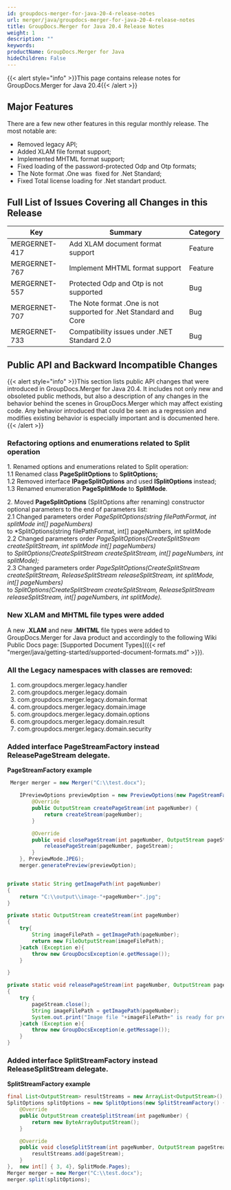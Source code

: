 ```yaml
---
id: groupdocs-merger-for-java-20-4-release-notes
url: merger/java/groupdocs-merger-for-java-20-4-release-notes
title: GroupDocs.Merger for Java 20.4 Release Notes
weight: 1
description: ""
keywords: 
productName: GroupDocs.Merger for Java
hideChildren: False
---
```

{{< alert style="info" >}}This page contains release notes for GroupDocs.Merger for Java 20.4{{< /alert >}}

## Major Features

There are a few new other features in this regular monthly release. The most notable are:

*   Removed legacy API;
*   Added XLAM file format support;
*   Implemented MHTML format support;
*   Fixed loading of the password-protected Odp and Otp formats;
*   The Note format .One was  fixed for .Net Standard;
*   Fixed Total license loading for .Net standart product.

## Full List of Issues Covering all Changes in this Release

| Key | Summary | Category |
| --- | --- | --- |
| MERGERNET-417 | Add XLAM document format support | Feature |
| MERGERNET-767 | Implement MHTML format support | Feature |
| MERGERNET-557 | Protected Odp and Otp is not supported | Bug |
| MERGERNET-707 | The Note format .One is not supported for .Net Standard and Core | Bug |
| MERGERNET-733 | Compatibility issues under .NET Standard 2.0 | Bug |

## Public API and Backward Incompatible Changes

{{< alert style="info" >}}This section lists public API changes that were introduced in GroupDocs.Merger for Java 20.4. It includes not only new and obsoleted public methods, but also a description of any changes in the behavior behind the scenes in GroupDocs.Merger which may affect existing code. Any behavior introduced that could be seen as a regression and modifies existing behavior is especially important and is documented here.{{< /alert >}}

### Refactoring options and enumerations related to Split operation

1. Renamed options and enumerations related to Split operation:  
1.1 Renamed class **PageSplitOptions** to **SplitOptions;**  
1.2 Removed interface **IPageSplitOptions** and used **ISplitOptions** instead;  
1.3 Renamed enumeration **PageSplitMode** to **SplitMode**.

2\. Moved **PageSplitOptions** (SplitOptions after renaming) constructor optional parameters to the end of parameters list:  
2.1 Changed parameters order *PageSplitOptions(string filePathFormat, int splitMode int\[\] pageNumbers)*  
to *SplitOptions(string filePathFormat, int\[\] pageNumbers, int splitMode  
2.2 Changed parameters order *PageSplitOptions(CreateSplitStream createSplitStream, int splitMode int\[\] pageNumbers)*  
to *SplitOptions(CreateSplitStream createSplitStream, int\[\] pageNumbers, int splitMode);*  
2.3 Changed parameters order *PageSplitOptions(CreateSplitStream createSplitStream, ReleaseSplitStream releaseSplitStream, int splitMode, int\[\] pageNumbers)*  
to *SplitOptions(CreateSplitStream createSplitStream, ReleaseSplitStream releaseSplitStream, int\[\] pageNumbers, int splitMode).*

### New XLAM and MHTML file types were added

A new **.XLAM** and new **.MHTML** file types were added to GroupDocs.Merger for Java product and accordingly to the following Wiki Public Docs page: [Supported Document Types]({{< ref "merger/java/getting-started/supported-document-formats.md" >}}).

### All the Legacy namespaces with classes are removed:
1.  com.groupdocs.merger.legacy.handler    
2.  com.groupdocs.merger.legacy.domain    
3.  com.groupdocs.merger.legacy.domain.format    
4.  com.groupdocs.merger.legacy.domain.image    
5.  com.groupdocs.merger.legacy.domain.options    
6.  com.groupdocs.merger.legacy.domain.result    
7.  com.groupdocs.merger.legacy.domain.security    

### Added interface PageStreamFactory instead ReleasePageStream delegate.

**PageStreamFactory example**

```java
 Merger merger = new Merger("C:\\test.docx");

    IPreviewOptions previewOption = new PreviewOptions(new PageStreamFactory() {
        @Override
        public OutputStream createPageStream(int pageNumber) {
            return createStream(pageNumber);
        }

        @Override
        public void closePageStream(int pageNumber, OutputStream pageStream) {
            releasePageStream(pageNumber, pageStream);
        }
    }, PreviewMode.JPEG);
    merger.generatePreview(previewOption);


private static String getImagePath(int pageNumber)
{
    return "C:\\output\\image-"+pageNumber+".jpg";
}

private static OutputStream createStream(int pageNumber)
{
    try{
        String imageFilePath = getImagePath(pageNumber);
        return new FileOutputStream(imageFilePath);
    }catch (Exception e){
        throw new GroupDocsException(e.getMessage());
    }

}

private static void releasePageStream(int pageNumber, OutputStream pageStream)
{
    try {
        pageStream.close();
        String imageFilePath = getImagePath(pageNumber);
        System.out.print("Image file "+imageFilePath+" is ready for preview.");
    }catch (Exception e){
        throw new GroupDocsException(e.getMessage());
    }
}
```

### Added interface SplitStreamFactory instead ReleaseSplitStream delegate.

**SplitStreamFactory example**

```java
final List<OutputStream> resultStreams = new ArrayList<OutputStream>();
SplitOptions splitOptions = new SplitOptions(new SplitStreamFactory() {
    @Override
    public OutputStream createSplitStream(int pageNumber) {
        return new ByteArrayOutputStream();
    }

    @Override
    public void closeSplitStream(int pageNumber, OutputStream pageStream) {
        resultStreams.add(pageStream);
    }
},  new int[] { 3, 4}, SplitMode.Pages);
Merger merger = new Merger("C:\\test.docx");
merger.split(splitOptions);
```
